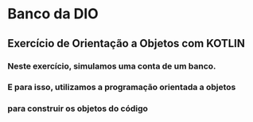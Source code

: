 # Banco da DIO

## Exercício de Orientação a Objetos com KOTLIN

### Neste exercício, simulamos uma conta de um banco.

### E para isso, utilizamos a programação orientada a objetos

### para construir os objetos do código